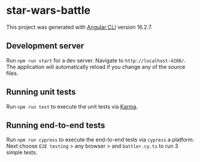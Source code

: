 # star-wars-battle

This project was generated with [Angular CLI](https://github.com/angular/angular-cli) version 16.2.7.

## Development server

Run `npm run start` for a dev server. Navigate to `http://localhost:4200/`. The application will automatically reload if you change any of the source files.

## Running unit tests

Run `npm run test` to execute the unit tests via [Karma](https://karma-runner.github.io).

## Running end-to-end tests

Run `npm run cypress` to execute the end-to-end tests via `cypress` a platform. Next choose `E2E testing` > any browser > and `battler.cy.ts` to run 3 simple tests.

